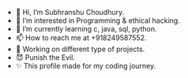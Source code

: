 - 👋 Hi, I’m Subhranshu Choudhury.
- 👀 I’m interested in Programming & ethical hacking.
- 🌱 I’m currently learning c, java, sql, python.
- 📫 How to reach me at +918249587552.
- 🔨 Working on different type of projects.
- 😈 Punish the Evil.
- ✨ This profile made for my coding journey.

<!---
SubhranshuSekharChoudhury/SubhranshuSekharChoudhury is a ✨ special ✨ repository because its `README.md` (this file) appears on your GitHub profile.
You can click the Preview link to take a look at your changes.
--->
